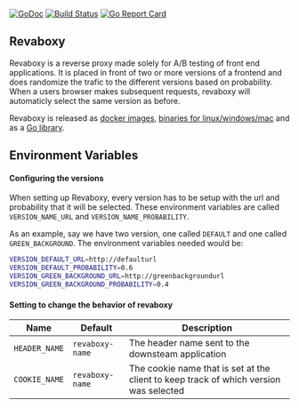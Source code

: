 [![GoDoc](https://godoc.org/github.com/lindell/revaboxy/pkg/revaboxy?status.svg)](https://godoc.org/github.com/lindell/revaboxy/pkg/revaboxy)
[![Build Status](https://travis-ci.org/lindell/revaboxy.svg?branch=master)](https://travis-ci.org/lindell/revaboxy)
[![Go Report Card](https://goreportcard.com/badge/github.com/lindell/revaboxy)](https://goreportcard.com/report/github.com/lindell/revaboxy)

Revaboxy
----
Revaboxy is a reverse proxy made solely for A/B testing of front end applications.
It is placed in front of two or more versions of a frontend and does randomize the trafic to the different versions based on probability.
When a users browser makes subsequent requests, revaboxy will automaticly select the same version as before.


Revaboxy is released as [docker images](https://hub.docker.com/r/lindell/revaboxy/tags), [binaries for linux/windows/mac](https://github.com/lindell/revaboxy/releases) and as a [Go library](https://godoc.org/github.com/lindell/revaboxy/pkg/revaboxy).

Environment Variables
----

#### Configuring the versions
When setting up Revaboxy, every version has to be setup with the url and probability that it will be selected.
These environment variables are called `VERSION_NAME_URL` and `VERSION_NAME_PROBABILITY`.

As an example, say we have two version, one called `DEFAULT` and one called `GREEN_BACKGROUND`. The environment variables needed would be:

```bash
VERSION_DEFAULT_URL=http://defaulturl
VERSION_DEFAULT_PROBABILITY=0.6
VERSION_GREEN_BACKGROUND_URL=http://greenbackgroundurl
VERSION_GREEN_BACKGROUND_PROBABILITY=0.4
```

#### Setting to change the behavior of revaboxy
| Name | Default | Description |
| ---- | ------- | ----------- |
| `HEADER_NAME` | `revaboxy-name` | The header name sent to the downsteam application |
| `COOKIE_NAME` | `revaboxy-name` | The cookie name that is set at the client to keep track of which version was selected |

